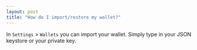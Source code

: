 ```yaml
---
layout: post
title: "How do I import/restore my wallet?"
---
```


In `Settings` > `Wallets` you can import your wallet. Simply type in your JSON keystore or your private key.
